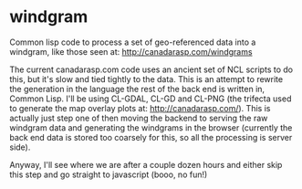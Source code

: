 # windgram
Common lisp code to process a set of geo-referenced data into a windgram, like those seen at: http://canadarasp.com/windgrams

The current canadarasp.com code uses an ancient set of NCL scripts to do this, but it's slow and tied tightly to the data.  This is an attempt to rewrite the generation in the language the rest of the back end is written in, Common Lisp.  I'll be using CL-GDAL, CL-GD and CL-PNG (the trifecta used to generate the map overlay plots at: http://canadarasp.com/).  This is actually just step one of then moving the backend to serving the raw windgram data and generating the windgrams in the browser (currently the back end data is stored too coarsely for this, so all the processing is server side).

Anyway, I'll see where we are after a couple dozen hours and either skip this step and go straight to javascript (booo, no fun!)
